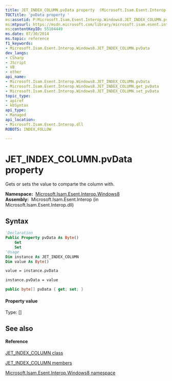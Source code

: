 ```yaml
---
title: JET_INDEX_COLUMN.pvData property  (Microsoft.Isam.Esent.Interop.Windows8)
TOCTitle: 'pvData property '
ms:assetid: P:Microsoft.Isam.Esent.Interop.Windows8.JET_INDEX_COLUMN.pvData
ms:mtpsurl: https://msdn.microsoft.com/library/microsoft.isam.esent.interop.windows8.jet_index_column.pvdata(v=EXCHG.10)
ms:contentKeyID: 55104449
ms.date: 07/30/2014
ms.topic: reference
f1_keywords:
- Microsoft.Isam.Esent.Interop.Windows8.JET_INDEX_COLUMN.pvData
dev_langs:
- CSharp
- JScript
- VB
- other
api_name: 
- Microsoft.Isam.Esent.Interop.Windows8.JET_INDEX_COLUMN.pvData
- Microsoft.Isam.Esent.Interop.Windows8.JET_INDEX_COLUMN.get_pvData
- Microsoft.Isam.Esent.Interop.Windows8.JET_INDEX_COLUMN.set_pvData
topic_type: 
- apiref
- kbSyntax
api_type: 
- Managed
api_location: 
- Microsoft.Isam.Esent.Interop.dll
ROBOTS: INDEX,FOLLOW

---
```


# JET_INDEX_COLUMN.pvData property

Gets or sets the value to comparte the column with.

**Namespace:**  [Microsoft.Isam.Esent.Interop.Windows8](dn335439\(v=exchg.10\).md)  
**Assembly:**  Microsoft.Isam.Esent.Interop (in Microsoft.Isam.Esent.Interop.dll)

## Syntax

``` vb
'Declaration
Public Property pvData As Byte()
    Get
    Set
'Usage
Dim instance As JET_INDEX_COLUMN
Dim value As Byte()

value = instance.pvData

instance.pvData = value
```

``` csharp
public byte[] pvData { get; set; }
```

#### Property value

Type: \[\]  

## See also

#### Reference

[JET_INDEX_COLUMN class](dn335349\(v=exchg.10\).md)

[JET_INDEX_COLUMN members](dn335351\(v=exchg.10\).md)

[Microsoft.Isam.Esent.Interop.Windows8 namespace](dn335439\(v=exchg.10\).md)

